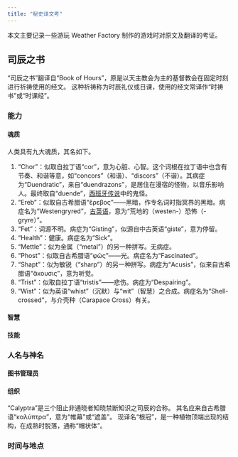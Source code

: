 ```yaml
---
title: "秘史译文考"
---
```


本文主要记录一些游玩 Weather Factory 制作的游戏时对原文及翻译的考证。

## 司辰之书

“司辰之书”翻译自“Book of Hours”，原是以天主教会为主的基督教会在固定时刻进行祈祷使用的经文。
这种祈祷称为时辰礼仪或日课，使用的经文常译作“时祷书”或“时课经”。

### 能力

#### 魂质

人类具有九大魂质，其名如下。

1. “Chor”：似取自拉丁语“cor”，意为心脏、心智。这个词根在拉丁语中也含有节奏、和谐等意，如“concors”（和谐）、“discors”（不谐）。其病症为“Duendratic”，来自“duendrazons”，是居住在漫宿的怪物，以音乐影响人。最终取自“duende”，[西班牙传说](https://www.poetryintranslation.com/PITBR/Spanish/LorcaDuende.php)中的鬼怪。
2. “Ereb”：似取自古希腊语“ἔρεβος”——黑暗，作专名词时指冥界的黑暗。病症名为“Westengryred”，[古英语](https://sacred-texts.com/neu/ascp/a01_02.htm)，意为“荒地的（westen-）恐怖（-gryre）”。
3. “Fet”：词源不明。病症为“Gisting”，似源自中古英语“giste”，意为停留。
4. “Health”：健康。病症名为“Sick”。
5. “Mettle”：似为金属（“metal”）的另一种拼写。无病症。
6. “Phost”：似取自古希腊语“φῶς”——光。病症名为“Fascinated”。
7. “Shapt”：似为敏锐（“sharp”）的另一种拼写。病症为“Acusis”，似来自古希腊语“ἄκουσις”，意为听觉。
8. “Trist”：似取自拉丁语“tristis”——悲伤。病症为“Despairing”。
9. “Wist”：似为英语“whist”（沉默）与“wit”（智慧）之合成。病症名为“Shell-crossed”，与介壳种（Carapace Cross）有关。

#### 智慧

#### 技能

### 人名与神名

#### 图书管理员

#### 组织

“Calyptra”是三个阻止非通晓者知晓禁断知识之司辰的合称。
其名应来自古希腊语“καλύπτρα”，意为“帷幕”或“遮盖”。
现译名“根冠”，是一种植物顶端出现的结构，在成熟时脱落，通称“帽状体”。

### 时间与地点
